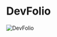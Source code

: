 # DevFolio

![DevFolio](https://user-images.githubusercontent.com/67917734/103306244-c6805580-4a15-11eb-8e81-b5de813bdd26.png)
